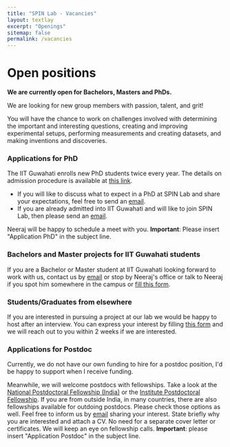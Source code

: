 ```yaml
---
title: "SPIN Lab - Vacancies"
layout: textlay
excerpt: "Openings"
sitemap: false
permalink: /vacancies
---
```


# Open positions

**We are currently open for Bachelors, Masters and PhDs.**

We are  looking for new group members with passion, talent, and grit!

You will have the chance to work on challenges involved with determining the important and interesting questions, creating and improving experimental setups, performing measurements and creating datasets, and making inventions and discoveries.

### Applications for PhD 
The IIT Guwahati enrolls new PhD students twice every year. The details on admission procedure is available at [this link](https://iitg.ac.in/acad/admission/).
- If you will like to discuss what to expect in a PhD at SPIN Lab and share your expectations, feel free to send an [email](mailto:neerajs@iitg.ac.in).
- If you are already admitted into IIT Guwahati and will like to join SPIN Lab, then please send an [email](mailto:neerajs@iitg.ac.in).

Neeraj will be happy to schedule a meet with you.
**Important**: Please insert "Application PhD" in the subject line.

### Bachelors and Master projects for IIT Guwahati students
If you are a Bachelor or Master student at IIT Guwahati looking forward to work with us, contact us by [email](mailto:neerajs@iitg.ac.in) or stop by Neeraj's office or talk to Neeraj if you spot him somewhere in the campus or [fill this form](https://forms.gle/8JcWxCdKH3b3W6bR7). 

### Students/Graduates from elsewhere
If you are interested in pursuing a project at our lab we would be happy to host after an interview. You can express your interest by filling [this form](https://forms.gle/8JcWxCdKH3b3W6bR7) and we will reach out to you within 2 weeks if we are interested.

### Applications for Postdoc
Currently, we do not have our own funding to hire for a postdoc position, I'd be happy to support when I receive funding.

Meanwhile, we will welcome postdocs with fellowships. Take a look at the [National Postdoctoral Fellowship (India)](https://serbonline.in/SERB/npdf?HomePage=New) or the [Institute Postdoctoral Fellowship](https://online.iitg.ac.in/ipdf/). If you are from outside India, in many countries, there are also fellowships available for outdoing postdocs. Please check those options as well. Feel free to inform us by [email](mailto:neerajs@iitg.ac.in) sharing your interest. State briefly why you are interested and attach a CV. No need for a separate cover letter or certificates. We will keep an eye on fellowship calls.
**Important**: please insert "Application Postdoc" in the subject line.


<!-- <figure>
<img src="{{ site.url }}{{ site.baseurl }}/images/picpic/Gallery/DSC_0696.jpg" width="95%">
</figure> -->
